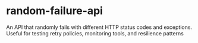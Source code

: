 # random-failure-api
An API that randomly fails with different HTTP status codes and exceptions. Useful for testing retry policies, monitoring tools, and resilience patterns
